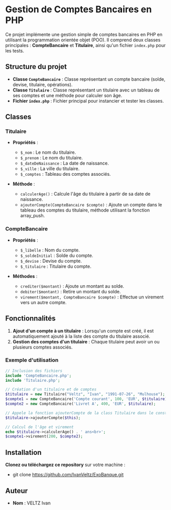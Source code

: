 # Gestion de Comptes Bancaires en PHP

Ce projet implémente une gestion simple de comptes bancaires en PHP en utilisant la programmation orientée objet (POO). Il comprend deux classes principales : **CompteBancaire** et **Titulaire**, ainsi qu'un fichier `index.php` pour les tests.

## Structure du projet

- **Classe `CompteBancaire`** : Classe représentant un compte bancaire (solde, devise, titulaire, opérations).
- **Classe `Titulaire`** : Classe représentant un titulaire avec un tableau de ses comptes et une méthode pour calculer son âge.
- **Fichier `index.php`** : Fichier principal pour instancier et tester les classes.

## Classes

### Titulaire

- **Propriétés** :
  - `$_nom` : Le nom du titulaire.
  - `$_prenom` : Le nom du titulaire.
  - `$_dateDeNaissance` : La date de naissance.
  - `$_ville` : La ville du titulaire.
  - `$_comptes` : Tableau des comptes associés.
  
- **Méthode** :
  - `calculerAge()` : Calcule l'âge du titulaire à partir de sa date de naissance.
  - `ajouterCompte(CompteBancaire $compte)` : Ajoute un compte dans le tableau des comptes du titulaire, méthode utilisant la fonction array_push.

### CompteBancaire

- **Propriétés** :
  - `$_libelle` : Nom du compte.
  - `$_soldeInitial` : Solde du compte.
  - `$_devise` : Devise du compte.
  - `$_titulaire` : Titulaire du compte.
  
- **Méthodes** :
  - `crediter($montant)` : Ajoute un montant au solde.
  - `debiter($montant)` : Retire un montant du solde.
  - `virement($montant, CompteBancaire $compte)` : Effectue un virement vers un autre compte.
 
## Fonctionnalités

1. **Ajout d'un compte à un titulaire** : Lorsqu'un compte est créé, il est automatiquement ajouté à la liste des compte du titulaire associé.
2. **Gestion des comptes d'un titulaire** : Chaque titulaire peut avoir un ou plusieurs comptes associés.

### Exemple d'utilisation

```php
// Inclusion des fichiers
include 'CompteBancaire.php';
include 'Titulaire.php';

// Création d'un titulaire et de comptes
$titulaire = new Titulaire("Veltz", "Ivan", "1991-07-26", "Mulhouse");
$compte1 = new CompteBancaire('Compte courant', 100, 'EUR', $titulaire);
$compte2 = new CompteBancaire('Livret A', 400, 'EUR', $titulaire);

// Appele la fonction ajouterCompte de la class Titulaire dans le constructeur d'un compte
$titulaire->ajouterCompte($this);

// Calcul de l'âge et virement
echo $titulaire->calculerAge() . ' ans<br>';
$compte1->virement(200, $compte2);
```

## Installation

**Clonez ou téléchargez ce repository** sur votre machine :
   
   - git clone https://github.com/IvanVeltz/ExoBanque.git

## Auteur

- **Nom** : VELTZ Ivan
